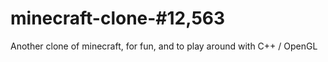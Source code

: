 # minecraft-clone-#12,563
Another clone of minecraft, for fun, and to play around with C++ / OpenGL
